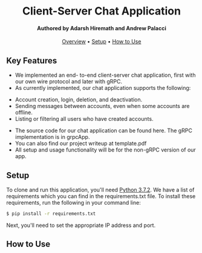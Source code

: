 
<h1 align="center">
  Client-Server Chat Application
  <br>
</h1>

<h4 align="center">Authored by Adarsh Hiremath and Andrew Palacci</h4>

<p align="center">
  <a href="#key-features">Overview</a> •
  <a href="#how-to-use">Setup</a> •
  <a href="#download">How to Use</a> 
</p>

## Key Features

* We implemented an end-
to-end client-server chat application, first with our
own wire protocol and later with gRPC. 
* As currently implemented, our chat
application supports the following:
- Account creation, login, deletion, and deactivation.
- Sending messages between accounts, even when
some accounts are offline.
- Listing or filtering all users who have created
accounts.
* The source code for our chat application can be
found here. The gRPC implementation is in grpcApp. 
* You can also find our project writeup at template.pdf
* All setup and usage functionality will be for the non-gRPC version of our app.  
  
## Setup

To clone and run this application, you'll need [Python 3.7.2](https://www.python.org/downloads/release/python-372/). We have a list of requirements which you can find in the requirements.txt file. To install these requirements, run the following in your command line: 

```bash
$ pip install -r requirements.txt
```

Next, you'll need to set the appropriate IP address and port. 

## How to Use


